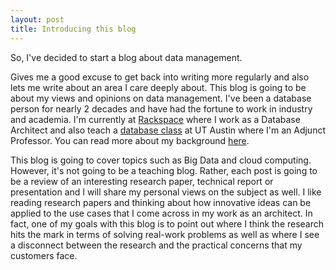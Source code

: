 ```yaml
---
layout: post
title: Introducing this blog
---
```


So, I've decided to start a blog about data management. 

Gives me a good excuse to get back into writing more regularly and also lets me write about an area I care deeply about. This blog is going to be about my views and opinions on data management. I've been a database person for nearly 2 decades and have had the fortune to work in industry and academia. I'm currently at <a href="https://www.rackspace.com/">Rackspace</a> where I work as a Database Architect and also teach a <a href="http://www.cs.utexas.edu/~scohen/cs327e.html">database class</a> at UT Austin where I'm an Adjunct Professor. You can read more about my background <a href="https://www.linkedin.com/in/shirleycohen/">here</a>. 

This blog is going to cover topics such as Big Data and cloud computing. However, it's not going to be a teaching blog. Rather, each post is going to be a review of an interesting research paper, technical report or presentation and I will share my personal views on the subject as well. I like reading research papers and thinking about how innovative ideas can be applied to the use cases that I come across in my work as an architect. In fact, one of my goals with this blog is to point out where I think the research hits the mark in terms of solving real-work problems as well as where I see a disconnect between the research and the practical concerns that my customers face.  
